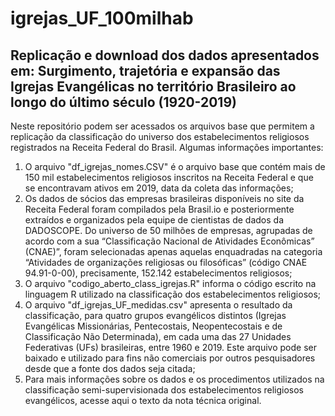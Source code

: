 # igrejas_UF_100milhab
## Replicação e download dos dados apresentados em: Surgimento, trajetória e expansão das Igrejas Evangélicas no território Brasileiro ao longo do último século (1920-2019)


Neste repositório podem ser acessados os arquivos base que permitem a replicação da classificação do universo dos estabelecimentos religiosos registrados na Receita Federal do Brasil. Algumas informações importantes:
  1. O arquivo "df_igrejas_nomes.CSV" é o arquivo base que contém mais de 150 mil estabelecimentos religiosos inscritos na Receita Federal e que se encontravam ativos em 2019, data da coleta das informações;
  2. Os dados de sócios das empresas brasileiras disponíveis no site da Receita Federal foram compilados pela Brasil.io e posteriormente extraídos e organizados pela equipe de cientistas de dados da DADOSCOPE. Do universo de 50 milhões de empresas, agrupadas de acordo com a sua “Classificação Nacional de Atividades Econômicas” (CNAE)”, foram selecionadas apenas aquelas enquadradas na categoria “Atividades de organizações religiosas ou filosóficas” (código CNAE 94.91-0-00), precisamente, 152.142 estabelecimentos religiosos;
  3. O arquivo "codigo_aberto_class_igrejas.R" informa o código escrito na linguagem R utilizado na classificação dos estabelecimentos religiosos; 
  4. O arquivo "df_igrejas_UF_medidas.csv" apresenta o resultado da classificação, para quatro grupos evangélicos distintos (Igrejas Evangélicas Missionárias, Pentecostais, Neopentecostais e de Classificação Não Determinada), em cada uma das 27 Unidades Federativas (UFs) brasileiras, entre 1960 e 2019. Este arquivo pode ser baixado e utilizado para fins não comerciais por outros pesquisadores desde que a fonte dos dados seja citada; 
  5. Para mais informações sobre os dados e os procedimentos utilizados na classificação semi-supervisionada dos estabelecimentos religiosos evangélicos, acesse aqui o texto da nota técnica original. 

 
